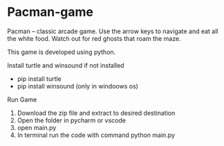 # Pacman-game
Pacman – classic arcade game. Use the arrow keys to navigate and eat all the white food. Watch out for red ghosts that roam the maze.

This game is developed using python.

Install turtle and winsound if not installed
- pip install turtle
- pip install winsound (only in windoows os)

Run Game
1. Download the zip file and extract to desired destination
2. Open the folder in pycharm or vscode
3. open main.py
4. In terminal run the code with command
   python main.py
